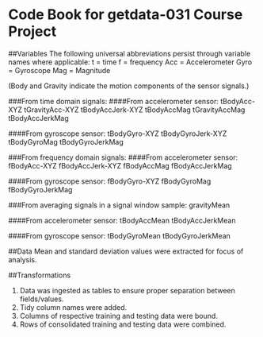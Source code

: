 # Code Book for getdata-031 Course Project
##Variables
The following universal abbreviations persist through variable names where applicable:
t = time
f = frequency
Acc = Accelerometer 
Gyro = Gyroscope
Mag = Magnitude

(Body and Gravity indicate the motion components of the sensor signals.)

###From time domain signals:
####From accelerometer sensor:
tBodyAcc-XYZ
tGravityAcc-XYZ
tBodyAccJerk-XYZ
tBodyAccMag
tGravityAccMag
tBodyAccJerkMag

####From gyroscope sensor:
tBodyGyro-XYZ
tBodyGyroJerk-XYZ
tBodyGyroMag
tBodyGyroJerkMag

###From frequency domain signals:
####From accelerometer sensor:
fBodyAcc-XYZ
fBodyAccJerk-XYZ
fBodyAccMag
fBodyAccJerkMag

####From gyroscope sensor:
fBodyGyro-XYZ
fBodyGyroMag
fBodyGyroJerkMag

###From averaging signals in a signal window sample:
gravityMean

####From accelerometer sensor:
tBodyAccMean
tBodyAccJerkMean

####From gyroscope sensor:
tBodyGyroMean
tBodyGyroJerkMean

##Data
Mean and standard deviation values were extracted for focus of analysis.

##Transformations
1. Data was ingested as tables to ensure proper separation between fields/values.
2. Tidy column names were added.
3. Columns of respective training and testing data were bound.
4. Rows of consolidated training and testing data were combined.